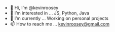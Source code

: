 - 👋 Hi, I’m @kevinroosey
- 👀 I’m interested in ... JS, Python, Java
- 🌱 I’m currently ... Working on personal projects
- 📫 How to reach me ... kevinroosey@gmail.com

<!---
kevinroosey/kevinroosey is a ✨ special ✨ repository because its `README.md` (this file) appears on your GitHub profile.
You can click the Preview link to take a look at your changes.
--->
